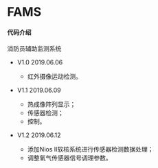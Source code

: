 # FAMS
#### 代码介绍
消防员辅助监测系统

* V1.0   2019.06.06
    * 红外摄像运动检测。

* V1.1   2019.06.09
    * 热成像阵列显示；
    * 传感器检测；
    * 控制。

* V1.2   2019.06.12
    * 添加Nios Ⅱ软核系统进行传感器检测数据处理；
    * 调整氧气传感器信号调理参数。

